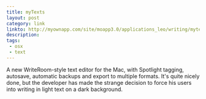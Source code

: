 ```yaml
---
title: myTexts
layout: post
category: link
linkto: http://myownapp.com/site/moapp3.0/applications_leo/writing/mytexts/mytexts.html
description:
tags:
 - osx
 - text
---
```

A new WriteRoom-style text editor for the Mac, with Spotlight tagging, autosave, automatic backups and export to multiple formats. It's quite nicely done, but the developer has made the strange decision to force his users into writing in light text on a dark background. 